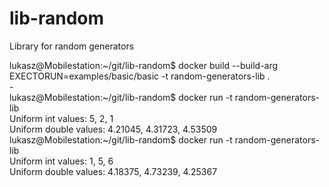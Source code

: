 # lib-random
Library for random generators

lukasz@Mobilestation:~/git/lib-random$ docker build --build-arg EXECTORUN=examples/basic/basic -t random-generators-lib .<br>
-<br>
lukasz@Mobilestation:~/git/lib-random$ docker run -t random-generators-lib<br>
Uniform int values: 5, 2, 1<br>
Uniform double values: 4.21045, 4.31723, 4.53509<br>
lukasz@Mobilestation:~/git/lib-random$ docker run -t random-generators-lib<br>
Uniform int values: 1, 5, 6<br>
Uniform double values: 4.18375, 4.73239, 4.25367

